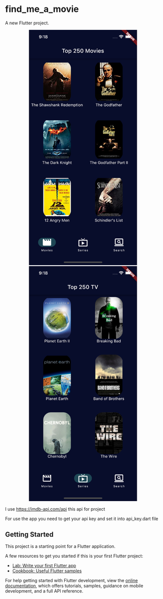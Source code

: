 # find_me_a_movie

A new Flutter project.


<p align="center">
  <img src="images_github/movies.png" width="350" title="hover text" >
  <br/>
  <img src="images_github/series.png" width="350" alt="accessibility text">
</p>

I use https://imdb-api.com/api this api for project

For use the app you need to get your api key and set it into api_key.dart file


## Getting Started

This project is a starting point for a Flutter application.

A few resources to get you started if this is your first Flutter project:

- [Lab: Write your first Flutter app](https://docs.flutter.dev/get-started/codelab)
- [Cookbook: Useful Flutter samples](https://docs.flutter.dev/cookbook)

For help getting started with Flutter development, view the
[online documentation](https://docs.flutter.dev/), which offers tutorials,
samples, guidance on mobile development, and a full API reference.
